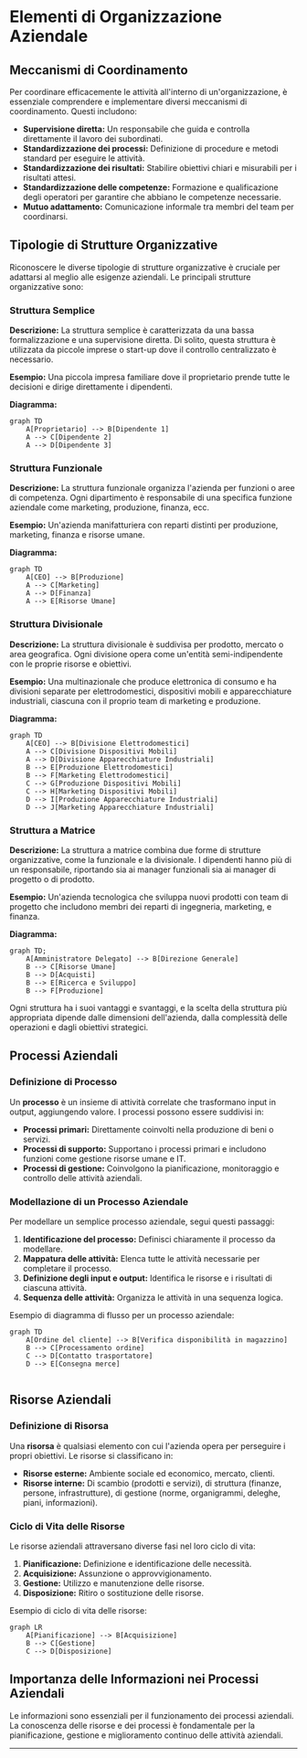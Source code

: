 # Elementi di Organizzazione Aziendale

## Meccanismi di Coordinamento
Per coordinare efficacemente le attività all'interno di un'organizzazione, è essenziale comprendere e implementare diversi meccanismi di coordinamento. Questi includono:

- **Supervisione diretta:** Un responsabile che guida e controlla direttamente il lavoro dei subordinati.
- **Standardizzazione dei processi:** Definizione di procedure e metodi standard per eseguire le attività.
- **Standardizzazione dei risultati:** Stabilire obiettivi chiari e misurabili per i risultati attesi.
- **Standardizzazione delle competenze:** Formazione e qualificazione degli operatori per garantire che abbiano le competenze necessarie.
- **Mutuo adattamento:** Comunicazione informale tra membri del team per coordinarsi.

## Tipologie di Strutture Organizzative

Riconoscere le diverse tipologie di strutture organizzative è cruciale per adattarsi al meglio alle esigenze aziendali. Le principali strutture organizzative sono:

### Struttura Semplice

**Descrizione:** 
La struttura semplice è caratterizzata da una bassa formalizzazione e una supervisione diretta. Di solito, questa struttura è utilizzata da piccole imprese o start-up dove il controllo centralizzato è necessario.

**Esempio:**
Una piccola impresa familiare dove il proprietario prende tutte le decisioni e dirige direttamente i dipendenti.

**Diagramma:**
```mermaid
graph TD
    A[Proprietario] --> B[Dipendente 1]
    A --> C[Dipendente 2]
    A --> D[Dipendente 3]
```

### Struttura Funzionale

**Descrizione:**
La struttura funzionale organizza l'azienda per funzioni o aree di competenza. Ogni dipartimento è responsabile di una specifica funzione aziendale come marketing, produzione, finanza, ecc.

**Esempio:**
Un'azienda manifatturiera con reparti distinti per produzione, marketing, finanza e risorse umane.

**Diagramma:**
```mermaid
graph TD
    A[CEO] --> B[Produzione]
    A --> C[Marketing]
    A --> D[Finanza]
    A --> E[Risorse Umane]
```

### Struttura Divisionale

**Descrizione:**
La struttura divisionale è suddivisa per prodotto, mercato o area geografica. Ogni divisione opera come un'entità semi-indipendente con le proprie risorse e obiettivi.

**Esempio:**
Una multinazionale che produce elettronica di consumo e ha divisioni separate per elettrodomestici, dispositivi mobili e apparecchiature industriali, ciascuna con il proprio team di marketing e produzione.

**Diagramma:**
```mermaid
graph TD
    A[CEO] --> B[Divisione Elettrodomestici]
    A --> C[Divisione Dispositivi Mobili]
    A --> D[Divisione Apparecchiature Industriali]
    B --> E[Produzione Elettrodomestici]
    B --> F[Marketing Elettrodomestici]
    C --> G[Produzione Dispositivi Mobili]
    C --> H[Marketing Dispositivi Mobili]
    D --> I[Produzione Apparecchiature Industriali]
    D --> J[Marketing Apparecchiature Industriali]
```

### Struttura a Matrice

**Descrizione:**
La struttura a matrice combina due forme di strutture organizzative, come la funzionale e la divisionale. I dipendenti hanno più di un responsabile, riportando sia ai manager funzionali sia ai manager di progetto o di prodotto.

**Esempio:**
Un'azienda tecnologica che sviluppa nuovi prodotti con team di progetto che includono membri dei reparti di ingegneria, marketing, e finanza.

**Diagramma:**
```mermaid
graph TD;
    A[Amministratore Delegato] --> B[Direzione Generale]
    B --> C[Risorse Umane]
    B --> D[Acquisti]
    B --> E[Ricerca e Sviluppo]
    B --> F[Produzione]

```

Ogni struttura ha i suoi vantaggi e svantaggi, e la scelta della struttura più appropriata dipende dalle dimensioni dell'azienda, dalla complessità delle operazioni e dagli obiettivi strategici.

## Processi Aziendali
### Definizione di Processo
Un **processo** è un insieme di attività correlate che trasformano input in output, aggiungendo valore. I processi possono essere suddivisi in:

- **Processi primari:** Direttamente coinvolti nella produzione di beni o servizi.
- **Processi di supporto:** Supportano i processi primari e includono funzioni come gestione risorse umane e IT.
- **Processi di gestione:** Coinvolgono la pianificazione, monitoraggio e controllo delle attività aziendali.

### Modellazione di un Processo Aziendale
Per modellare un semplice processo aziendale, segui questi passaggi:

1. **Identificazione del processo:** Definisci chiaramente il processo da modellare.
2. **Mappatura delle attività:** Elenca tutte le attività necessarie per completare il processo.
3. **Definizione degli input e output:** Identifica le risorse e i risultati di ciascuna attività.
4. **Sequenza delle attività:** Organizza le attività in una sequenza logica.

Esempio di diagramma di flusso per un processo aziendale:
```mermaid
graph TD
    A[Ordine del cliente] --> B[Verifica disponibilità in magazzino]
    B --> C[Processamento ordine]
    C --> D[Contatto trasportatore]
    D --> E[Consegna merce]
    
```

## Risorse Aziendali
### Definizione di Risorsa
Una **risorsa** è qualsiasi elemento con cui l'azienda opera per perseguire i propri obiettivi. Le risorse si classificano in:

- **Risorse esterne:** Ambiente sociale ed economico, mercato, clienti.
- **Risorse interne:** Di scambio (prodotti e servizi), di struttura (finanze, persone, infrastrutture), di gestione (norme, organigrammi, deleghe, piani, informazioni).

### Ciclo di Vita delle Risorse
Le risorse aziendali attraversano diverse fasi nel loro ciclo di vita:

1. **Pianificazione:** Definizione e identificazione delle necessità.
2. **Acquisizione:** Assunzione o approvvigionamento.
3. **Gestione:** Utilizzo e manutenzione delle risorse.
4. **Disposizione:** Ritiro o sostituzione delle risorse.

Esempio di ciclo di vita delle risorse:
```mermaid
graph LR
    A[Pianificazione] --> B[Acquisizione]
    B --> C[Gestione]
    C --> D[Disposizione]
```

## Importanza delle Informazioni nei Processi Aziendali
Le informazioni sono essenziali per il funzionamento dei processi aziendali. La conoscenza delle risorse e dei processi è fondamentale per la pianificazione, gestione e miglioramento continuo delle attività aziendali.

---